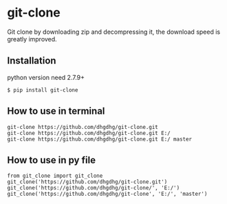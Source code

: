 # git-clone

Git clone by downloading zip and decompressing it, the download speed is greatly improved.

## Installation
python version need 2.7.9+
```
$ pip install git-clone
```
## How to use in terminal
```
git-clone https://github.com/dhgdhg/git-clone.git
git-clone https://github.com/dhgdhg/git-clone.git E:/
git-clone https://github.com/dhgdhg/git-clone.git E:/ master
```

## How to use in py file
```
from git_clone import git_clone
git_clone('https://github.com/dhgdhg/git-clone.git')
git_clone('https://github.com/dhgdhg/git-clone/', 'E:/')
git_clone('https://github.com/dhgdhg/git-clone', 'E:/', 'master')
```

